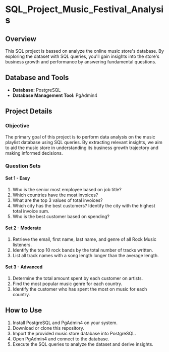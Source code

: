 # SQL_Project_Music_Festival_Analysis

## Overview

This SQL project is bassed on analyze the online music store's database. By exploring the dataset with SQL queries, you'll gain insights into the store's business growth and performance by answering fundamental questions.


## Database and Tools

- **Database:** PostgreSQL
- **Database Management Tool:** PgAdmin4

## Project Details

### Objective
The primary goal of this project is to perform data analysis on the music playlist database using SQL queries. By extracting relevant insights, we aim to aid the music store in understanding its business growth trajectory and making informed decisions.

### Question Sets
#### Set 1 - Easy
1. Who is the senior most employee based on job title?
2. Which countries have the most invoices?
3. What are the top 3 values of total invoices?
4. Which city has the best customers? Identify the city with the highest total invoice sum.
5. Who is the best customer based on spending?

#### Set 2 - Moderate
1. Retrieve the email, first name, last name, and genre of all Rock Music listeners.
2. Identify the top 10 rock bands by the total number of tracks written.
3. List all track names with a song length longer than the average length.

#### Set 3 - Advanced
1. Determine the total amount spent by each customer on artists.
2. Find the most popular music genre for each country.
3. Identify the customer who has spent the most on music for each country.

## How to Use
1. Install PostgreSQL and PgAdmin4 on your system.
2. Download or clone this repository.
3. Import the provided music store database into PostgreSQL.
4. Open PgAdmin4 and connect to the database.
5. Execute the SQL queries to analyze the dataset and derive insights.

